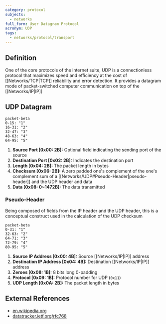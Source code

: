 ```yaml
---
category: protocol
subjects:
  - networks
full_form: User Datagram Protocol
acronym: UDP
tags:
  - networks/protocol/transport
---
```


## Definition
One of the core protocols of the internet suite, UDP is a connectionless protocol that maximizes speed and efficiency at the cost of [[Networks/TCP|TCP]] reliability and error detection. It provides a datagram mode of packet-switched computer communication on top of the [[Networks/IP|IP]]

## UDP Datagram
```mermaid
packet-beta
0-15: "1"
16-31: "2"
32-47: "3"
48-63: "4"
64-95: "5"
```

1. **Source Port \[0x00: 2B\]:** Optional field indicating the sending port of the source
2. **Destination Port \[0x02: 2B\]:** Indicates the destination port
3. **Length \[0x04: 2B\]:** The packet length in bytes
4. **Checksum \[0x06: 2B\]:** A zero padded one's complement of the one's complement sum of a [[Networks/UDP#Pseudo-Header|pseudo-header]] and the UDP header and data
5. **Data \[0x08: 0~1472B\]:** The data transmitted

### Pseudo-Header
Being composed of fields from the IP header and the UDP header, this is a conceptual construct used in the calculation of the UDP checksum

```mermaid
packet-beta
0-31: "1"
32-63: "2"
64-71: "3"
72-79: "4"
80-95: "5"
```

1. **Source IP Address [0x00: 4B]:** Source [[Networks/IP|IP]] address
2. **Destination IP Address [0x04: 4B]:** Destination [[Networks/IP|IP]] address
3. **Zeroes [0x08: 1B]:** 8 bits long 0-padding
4. **Protocol [0x09: 1B]:** Protocol number for UDP (``0x11``)
5. **UDP Length [0x0A: 2B]:** The packet length in bytes

## External References
- [en.wikipedia.org](https://en.wikipedia.org/wiki/User_Datagram_Protocol)
- [datatracker.ietf.org/rfc768](https://datatracker.ietf.org/doc/html/rfc768)